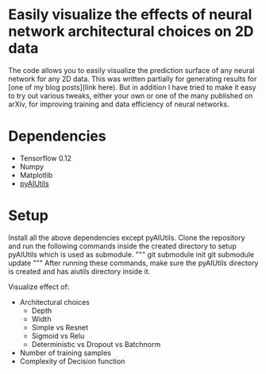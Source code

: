 # Easily visualize the effects of neural network architectural choices on 2D data

The code allows you to easily visualize the prediction surface of any neural network for any 2D data. This was written partially for generating results for [one of my blog posts](link here). But in addition I have tried to make it easy to try out various tweaks, either your own or one of the many published on arXiv, for improving training and data efficiency of neural networks.

# Dependencies

- Tensorflow 0.12
- Numpy
- Matplotlib
- [pyAIUtils](https://github.com/BigRedT/pyAIUtils)

# Setup

Install all the above dependencies except pyAIUtils. Clone the repository and run the following commands inside the created directory to setup pyAIUtils which is used as submodule.
"""
git submodule init
git submodule update
"""
After running these commands, make sure the pyAIUtils directory is created and has aiutils directory inside it.

Visualize effect of:
- Architectural choices
  - Depth
  - Width
  - Simple vs Resnet
  - Sigmoid vs Relu
  - Deterministic vs Dropout vs Batchnorm
- Number of training samples
- Complexity of Decision function